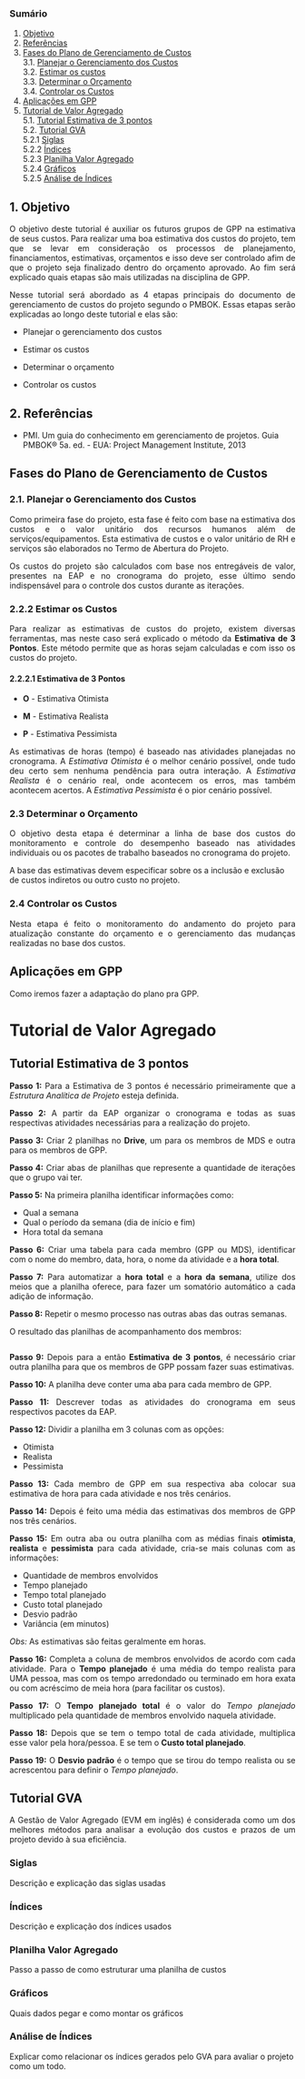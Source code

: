 ### Sumário

1. [Objetivo]()    
2. [Referências]()    
3. [Fases do Plano de Gerenciamento de Custos]()    
   3.1. [Planejar o Gerenciamento dos Custos]()    
   3.2. [Estimar os custos]()    
   3.3. [Determinar o Orçamento]()    
   3.4. [Controlar os Custos]()    
4. [Aplicações em GPP]()   
5. [Tutorial de Valor Agregado]()    
   5.1. [Tutorial Estimativa de 3 pontos]()    
   5.2. [Tutorial GVA]()    
      5.2.1 [Siglas]()    
      5.2.2 [Índices]()    
      5.2.3 [Planilha Valor Agregado]()    
      5.2.4 [Gráficos]()    
      5.2.5 [Análise de Índices]()    
  



## 1. Objetivo

<p align="justify"> O objetivo deste tutorial é auxiliar os futuros grupos de GPP na estimativa de seus custos. Para realizar uma boa estimativa dos custos do projeto, tem que se levar em consideração os processos de planejamento, financiamentos, estimativas, orçamentos e isso deve ser controlado afim de que o projeto seja finalizado dentro do orçamento aprovado. Ao fim será explicado quais etapas são mais utilizadas na disciplina de GPP. </p>

<p align="justify"> Nesse tutorial será abordado as 4 etapas principais do documento de gerenciamento de custos do projeto segundo o PMBOK. Essas etapas serão explicadas ao longo deste tutorial e elas são: </p>

* Planejar o gerenciamento dos custos

* Estimar os custos

* Determinar o orçamento

* Controlar os custos

## 2. Referências

* PMI. Um guia do conhecimento em gerenciamento de projetos. Guia PMBOK® 5a. ed. - EUA: Project Management Institute, 2013

## Fases do Plano de Gerenciamento de Custos

### 2.1. Planejar o Gerenciamento dos Custos

<p align="justify"> Como primeira fase do projeto, esta fase é feito com base na estimativa dos custos e o valor unitário dos recursos humanos além de serviços/equipamentos. Esta estimativa de custos e o valor unitário de RH e serviços são elaborados no Termo de Abertura do Projeto. </p>

<p align="justify"> Os custos do projeto são calculados com base nos entregáveis de valor, presentes na EAP e no cronograma do projeto, esse último sendo indispensável para o controle dos custos durante as iterações. </p>

### 2.2.2 Estimar os Custos

<p align="justify"> Para realizar as estimativas de custos do projeto, existem diversas ferramentas, mas neste caso será explicado o método da <b>Estimativa de 3 Pontos</b>. Este método permite que as horas sejam calculadas e com isso os custos do projeto. </p>

#### 2.2.2.1 Estimativa de 3 Pontos

* <b>O</b> - Estimativa Otimista

* <b>M</b> - Estimativa Realista

* <b>P</b> - Estimativa Pessimista

<p align="justify"> As estimativas de horas (tempo) é baseado nas atividades planejadas no cronograma. A <i>Estimativa Otimista</i> é o melhor cenário possível, onde tudo deu certo sem nenhuma pendência para outra interação. A <i>Estimativa Realista</i> é o cenário real, onde acontecem os erros, mas também acontecem acertos. A <i>Estimativa Pessimista</i> é o pior cenário possível. </p>

### 2.3 Determinar o Orçamento

<p align="justify"> O objetivo desta etapa é determinar a linha de base dos custos do monitoramento e controle do desempenho baseado nas atividades individuais ou os pacotes de trabalho baseados no cronograma do projeto. </p>

A base das estimativas devem especificar sobre os a inclusão e exclusão de custos indiretos ou outro custo no projeto.

### 2.4 Controlar os Custos

<p align="justify"> Nesta etapa é feito o monitoramento do andamento do projeto para atualização constante do orçamento e o gerenciamento das mudanças realizadas no base dos custos. </p>

## Aplicações em GPP

<p align="justify"> Como iremos fazer a adaptação do plano pra GPP. </p>

# Tutorial de Valor Agregado

## Tutorial Estimativa de 3 pontos

<p align="justify"><b>Passo 1:</b> Para a Estimativa de 3 pontos é necessário primeiramente que a <i>Estrutura Analítica de Projeto</i> esteja definida. </p>
<p align="justify"><b>Passo 2:</b> A partir da EAP organizar o cronograma e todas as suas respectivas atividades necessárias para a realização do projeto.</p>
<p align="justify"><b>Passo 3:</b> Criar 2 planilhas no <b>Drive</b>, um para os membros de MDS e outra para os membros de GPP.</p>
<p align="justify"><b>Passo 4:</b> Criar abas de planilhas que represente a quantidade de iterações que o grupo vai ter.</p> 
<p align="justify"><b>Passo 5:</b> Na primeira planilha identificar informações como:</p>     
  
   * Qual a semana      
   * Qual o período da semana (dia de início e fim)       
   * Hora total da semana     

<p align="justify"><b>Passo 6:</b> Criar uma tabela para cada membro (GPP ou MDS), identificar com o nome do membro, data, hora, o nome da atividade e a <b>hora total</b>.</p>
<p align="justify"><b>Passo 7:</b> Para automatizar a <b>hora total</b> e a <b>hora da semana</b>, utilize dos meios que a planilha oferece, para fazer um somatório automático a cada adição de informação.</p>
<p align="justify"><b>Passo 8:</b> Repetir o mesmo processo nas outras abas das outras semanas.</p>

O resultado das planilhas de acompanhamento dos membros:

<img>

<p align="justify"><b>Passo 9:</b> Depois para a então <b>Estimativa de 3 pontos</b>, é necessário criar outra planilha para que os membros de GPP possam fazer suas estimativas.
<p align="justify"><b>Passo 10:</b> A planilha deve conter uma aba para cada membro de GPP.
<p align="justify"><b>Passo 11:</b> Descrever todas as atividades do cronograma em seus respectivos pacotes da EAP.
<p align="justify"><b>Passo 12:</b> Dividir a planilha em 3 colunas com as opções:

   * Otimista    
   * Realista    
   * Pessimista    

<p align="justify"><b>Passo 13:</b> Cada membro de GPP em sua respectiva aba colocar sua estimativa de hora para cada atividade e nos três cenários.
<p align="justify"><b>Passo 14:</b> Depois é feito uma média das estimativas dos membros de GPP nos três cenários.
<p align="justify"><b>Passo 15:</b> Em outra aba ou outra planilha com as médias finais <b>otimista</b>, <b>realista</b> e <b>pessimista</b> para cada atividade, cria-se mais colunas com as informações:    

   * Quantidade de membros envolvidos    
   * Tempo planejado    
   * Tempo total planejado     
   * Custo total planejado
   * Desvio padrão    
   * Variância (em minutos)    

<i>Obs:</i> As estimativas são feitas geralmente em horas.
<p align="justify"><b>Passo 16:</b> Completa a coluna de membros envolvidos de acordo com cada atividade. Para o <b>Tempo planejado</b> é uma média do tempo realista para UMA pessoa, mas com os tempo arredondado ou terminado em hora exata ou com acréscimo de meia hora (para facilitar os custos).
<p align="justify"><b>Passo 17:</b> O <b>Tempo planejado total</b> é o valor do <i>Tempo planejado</i> multiplicado pela quantidade de membros envolvido naquela atividade. 
<p align="justify"><b>Passo 18:</b> Depois que se tem o tempo total de cada atividade, multiplica esse valor pela hora/pessoa. E se tem o <b>Custo total planejado</b>.
<p align="justify"><b>Passo 19:</b> O <b>Desvio padrão</b> é o tempo que se tirou do tempo realista ou se acrescentou para definir o <i>Tempo planejado</i>.


## Tutorial GVA

<p align="justify"> A Gestão de Valor Agregado (EVM em inglês) é considerada como um dos melhores métodos para analisar a evolução dos custos e prazos de um projeto devido à sua eficiência. </p>

### Siglas
Descrição e explicação das siglas usadas

### Índices
Descrição e explicação dos índices usados

### Planilha Valor Agregado
Passo a passo de como estruturar uma planilha de custos

### Gráficos
Quais dados pegar e como montar os gráficos 

### Análise de Índices
Explicar como relacionar os índices gerados pelo GVA para avaliar o projeto como um todo.